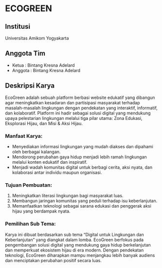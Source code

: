 # ECOGREEN

## Institusi 

Universitas Amikom Yogyakarta

## Anggota Tim 

- Ketua : Bintang Kresna Adelard  
- Anggota : Bintang Kresna Adelard

## Deskripsi Karya 

EcoGreen adalah sebuah platform berbasi website edukatif yang dibangun agar meningkatkan kesadaran dan partisipasi masyarakat terhadap masalah-masalah lingkungan dengan pendekatan yang interaktif, informatif, dan kolaboratif. Platform ini hadir sebagai solusi digital yang mendukung upaya pelestarian lingkungan melalui tiga pilar utama: Zona Edukasi, Eksplorasi Hijau, dan Misi & Aksi Hijau.

### Manfaat Karya:
- Menyediakan informasi lingkungan yang mudah diakses dan dipahami oleh berbagai kalangan.
- Mendorong perubahan gaya hidup menjadi lebih ramah lingkungan melalui konten edukatif dan inspiratif.
- Menjadi wadah komunitas digital untuk berbagi cerita, aksi nyata, dan kolaborasi antar individu maupun organisasi.

### Tujuan Pembuatan:
1. Meningkatkan literasi lingkungan bagi masyarakat luas.
2. Membangun jaringan komunitas yang peduli terhadap isu keberlanjutan.
3. Memanfaatkan teknologi sebagai sarana edukasi dan penggerak aksi hijau yang berdampak nyata.

### Pemilihan Sub Tema:
Karya ini dibuat berdasarkan sub tema “Digital untuk Lingkungan dan Keberlanjutan” yang diangkat dalam lomba. EcoGreen berfokus pada pengembangan solusi digital yang mendukung gaya hidup berkelanjutan dan memperkuat ekosistem hijau di era modern. Dengan pendekatan teknologi, EcoGreen diharapkan mampu menjangkau lebih banyak audiens dan menciptakan perubahan positif secara luas.

